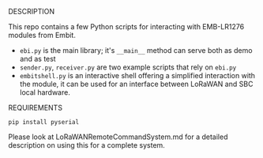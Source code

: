 DESCRIPTION

This repo contains a few Python scripts for interacting with EMB-LR1276 modules from Embit.

- `ebi.py` is the main library; it's `__main__` method can serve both as demo and as test
- `sender.py`, `receiver.py` are two example scripts that rely on `ebi.py`
- `embitshell.py` is an interactive shell offering a simplified interaction with the module, it can be used for an interface between LoRaWAN and SBC local hardware.

REQUIREMENTS

```pip install pyserial```

Please look at LoRaWANRemoteCommandSystem.md for a detailed description on using this for a complete system.